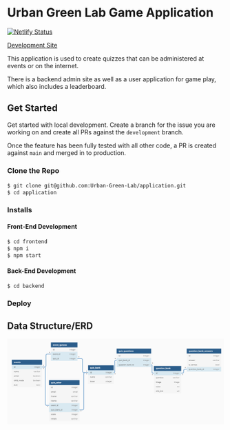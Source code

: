 # Urban Green Lab Game Application

[![Netlify Status](https://api.netlify.com/api/v1/badges/d7812091-21b8-4a63-8044-a72b7a933934/deploy-status)](https://app.netlify.com/sites/uglapp/deploys)

[Development Site](https://uglapp.netlify.app)

This application is used to create quizzes that can be administered at events or on the internet.

There is a backend admin site as well as a user application for game play, which also includes a leaderboard.

## Get Started
Get started with local development. Create a branch for the issue you are working on and create all PRs against the `development` branch.

Once the feature has been fully tested with all other code, a PR is created against `main` and merged in to production.

### Clone the Repo
```
$ git clone git@github.com:Urban-Green-Lab/application.git
$ cd application
```

### Installs
#### Front-End Development
```
$ cd frontend
$ npm i
$ npm start
```

#### Back-End Development
<!-- TODO: Update this info -->
```
$ cd backend
```

### Deploy
<!-- TODO: Netlify  -->

## Data Structure/ERD
[![ERD](./ugl_erd.png)](https://dbdiagram.io/d/5f95f1fa3a78976d7b79179a)